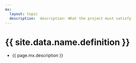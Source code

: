 ```yaml
---
mx:
  layout: topic
  description:  description: What the project must satisfy
---
```




# {{ site.data.name.definition }}
- {{ page.mx.description }}


